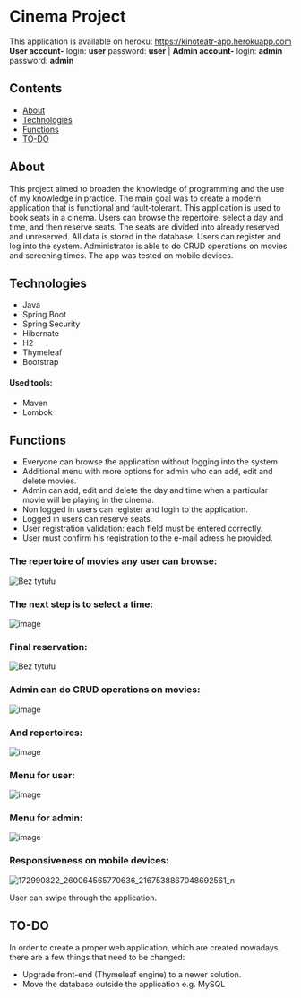 # Cinema Project

This application is available on heroku: 
https://kinoteatr-app.herokuapp.com
</br>
<b>User account-</b> login: <b>user</b> password: <b>user</b> | <b>Admin account-</b> login: <b>admin</b> password: <b>admin</b>

## Contents
* [About](#About)
* [Technologies](#technologies)
* [Functions](#Functions)
* [TO-DO](#TO-DO)


## About
This project aimed to broaden the knowledge of programming and the use of my knowledge in practice. The main goal was to create a modern application that is functional and
fault-tolerant. This application is used to book seats in a cinema. Users can browse the repertoire, select a day and time, and then reserve seats. The seats are divided into
already reserved and unreserved. All data is stored in the database. Users can register and log into the system. Administrator is able to do CRUD operations on movies and
screening times. The app was tested on mobile devices.

## Technologies
* Java
* Spring Boot
* Spring Security
* Hibernate
* H2
* Thymeleaf
* Bootstrap
#### Used tools:
* Maven
* Lombok


## Functions
- Everyone can browse the application without logging into the system.
- Additional menu with more options for admin who can add, edit and delete movies.
- Admin can add, edit and delete the day and time when a particular movie will be playing in the cinema.
- Non logged in users can register and login to the application.
- Logged in users can reserve seats.
- User registration validation: each field must be entered correctly.
- User must confirm his registration to the e-mail adress he provided.

 
### The repertoire of movies any user can browse:

![Bez tytułu](https://user-images.githubusercontent.com/46786100/114559778-5e741900-9c6c-11eb-88d1-7e5d841da45f.jpg)

 
### The next step is to select a time:

![image](https://user-images.githubusercontent.com/46786100/118123187-30613080-b3f4-11eb-9e17-6b9501da1884.png)
 
 
### Final reservation:

![Bez tytułu](https://user-images.githubusercontent.com/46786100/114559690-49978580-9c6c-11eb-804c-f29a3514f906.jpg)


### Admin can do CRUD operations on movies:

![image](https://user-images.githubusercontent.com/46786100/118122724-897c9480-b3f3-11eb-80e2-68b3c32df913.png)

### And repertoires:

![image](https://user-images.githubusercontent.com/46786100/118122876-bfba1400-b3f3-11eb-8d93-87a1894c7d38.png)


### Menu for user:

![image](https://user-images.githubusercontent.com/46786100/118122954-dbbdb580-b3f3-11eb-8384-030a388820d2.png)

### Menu for admin:

![image](https://user-images.githubusercontent.com/46786100/118122986-e2e4c380-b3f3-11eb-96a3-305d48c28eb2.png)

### Responsiveness on mobile devices:

![172990822_260064565770636_2167538867048692561_n](https://user-images.githubusercontent.com/46786100/114551398-a0e52800-9c63-11eb-81bd-307eb7d15f11.jpg)

User can swipe through the application.


## TO-DO
 In order to create a proper web application, which are created nowadays, there are a few things that need to be changed:
 * Upgrade front-end (Thymeleaf engine) to a newer solution.
 * Move the database outside the application e.g. MySQL

